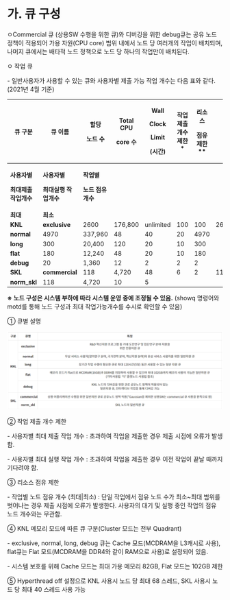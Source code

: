 # 가. 큐 구성

ㅇCommercial 큐 (상용SW 수행을 위한 큐)와 디버깅을 위한 debug큐는 공유 노드 정책이 적용되어 가용 자원(CPU core) 범위 내에서 노드 당 여러개의 작업이 배치되며, 나머지 큐에서는 배타적 노드 정책으로 노드 당 하나의 작업만이 배치된다.

ㅇ 작업 큐

\- 일반사용자가 사용할 수 있는 큐와 사용자별 제출 가능 작업 개수는 다음 표와 같다. (2021년 4월 기준)

| **큐 구분**                                                      | **큐 이름**                                                      | <p><strong>할당</strong></p><p><strong>노드 수</strong></p>     | <p><strong>Total CPU</strong></p><p><strong>core 수</strong></p> | <p><strong>Wall</strong></p><p><strong>Clock</strong></p><p><strong>Limit</strong></p><p><strong>(시간)</strong></p> | **작업제출개수제한 \*** | <p><strong>리소스</strong></p><p><strong>점유제한 **</strong></p> |      |   |
| ------------------------------------------------------------- | ------------------------------------------------------------- | ---------------------------------------------------------- | --------------------------------------------------------------- | ------------------------------------------------------------------------------------------------------------------ | --------------- | ---------------------------------------------------------- | ---- | - |
| <p><strong>사용자별</strong></p><p><strong>최대제출 작업개수</strong></p> | <p><strong>사용자별</strong></p><p><strong>최대실행 작업개수</strong></p> | <p><strong>작업별</strong></p><p><strong>노드 점유개수</strong></p> |                                                                 |                                                                                                                    |                 |                                                            |      |   |
| **최대**                                                        | **최소**                                                        |                                                            |                                                                 |                                                                                                                    |                 |                                                            |      |   |
| **KNL**                                                       | **exclusive**                                                 | 2600                                                       | 176,800                                                         | unlimited                                                                                                          | 100             | 100                                                        | 2600 | 1 |
| **normal**                                                    | 4970                                                          | 337,960                                                    | 48                                                              | 40                                                                                                                 | 20              | 4970                                                       |      |   |
| **long**                                                      | 300                                                           | 20,400                                                     | 120                                                             | 20                                                                                                                 | 10              | 300                                                        |      |   |
| **flat**                                                      | 180                                                           | 12,240                                                     | 48                                                              | 20                                                                                                                 | 10              | 180                                                        |      |   |
| **debug**                                                     | 20                                                            | 1,360                                                      | 12                                                              | 2                                                                                                                  | 2               | 2                                                          |      |   |
| **SKL**                                                       | **commercial**                                                | 118                                                        | 4,720                                                           | 48                                                                                                                 | 6               | 2                                                          | 118  |   |
| **norm\_skl**                                                 | 118                                                           | 4,720                                                      | 10                                                              | 5                                                                                                                  |                 |                                                            |      |   |

**※ 노드 구성은 시스템 부하에 따라 시스템 운영 중에 조정될 수 있음.** (showq 명령어와 motd를 통해 노드 구성과 최대 작업가능개수를 수시로 확인할 수 있음)

① 큐별 설명

![](../../../../.gitbook/assets/큐별설명.png)

② 작업 제출 개수 제한

\- 사용자별 최대 제출 작업 개수 : 초과하여 작업을 제출한 경우 제출 시점에 오류가 발생함.

\- 사용자별 최대 실행 작업 개수 : 초과하여 작업을 제출한 경우 이전 작업이 끝날 때까지 기다려야 함.

③ 리소스 점유 제한

\- 작업별 노드 점유 개수 (최대|최소) : 단일 작업에서 점유 노드 수가 최소\~최대 범위를 벗어나는 경우 제출 시점에 오류가 발생한다. 사용자의 대기 및 실행 중인 작업의 점유 노드 개수와는 무관함.

④ KNL 메모리 모드에 따른 큐 구분(Cluster 모드는 전부 Quadrant)

\- exclusive, normal, long, debug 큐는 Cache 모드(MCDRAM을 L3캐시로 사용), flat큐는 Flat 모드(MCDRAM을 DDR4와 같이 RAM으로 사용)로 설정되어 있음.

\- 시스템 보호를 위해 Cache 모드는 최대 가용 메모리 82GB, Flat 모드는 102GB 제한

⑤ Hyperthread off 설정으로 KNL 사용시 노드 당 최대 68 스레드, SKL 사용시 노드 당 최대 40 스레드 사용 가능
